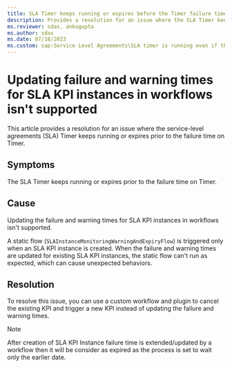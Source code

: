 ```yaml
---
title: SLA Timer keeps running or expires before the Timer failure time
description: Provides a resolution for an issue where the SLA Timer keeps running or expires prior to the failure time on Timer.
ms.reviewer: sdas, ankugupta
ms.author: sdas
ms.date: 07/18/2023
ms.custom: sap:Service Level Agreements\SLA timer is running even if the case is resolved
---
```

# Updating failure and warning times for SLA KPI instances in workflows isn't supported 

This article provides a resolution for an issue where the service-level agreements (SLA) Timer keeps running or expires prior to the failure time on Timer.

## Symptoms

The SLA Timer keeps running or expires prior to the failure time on Timer.

## Cause

Updating the failure and warning times for SLA KPI instances in workflows isn't supported.

A static flow (`SLAInstanceMonitoringWarningAndExpiryFlow`) is triggered only when an SLA KPI instance is created. When the failure and warning times are updated for existing SLA KPI instances, the static flow can't run as expected, which can cause unexpected behaviors.

## Resolution

To resolve this issue, you can use a custom workflow and plugin to cancel the existing KPI and trigger a new KPI instead of updating the failure and warning times.

> [!NOTE]
> After creation of SLA KPI Instance failure time is extended/updated by a workflow then it will be consider as expired as the process is set to wait only the earlier date.